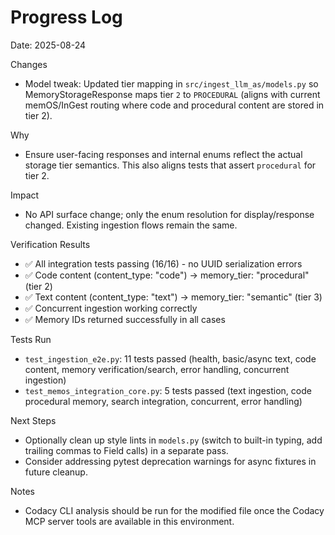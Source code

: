 # Progress Log

Date: 2025-08-24

Changes
- Model tweak: Updated tier mapping in `src/ingest_llm_as/models.py` so MemoryStorageResponse maps tier `2` to `PROCEDURAL` (aligns with current memOS/InGest routing where code and procedural content are stored in tier 2).

Why
- Ensure user-facing responses and internal enums reflect the actual storage tier semantics. This also aligns tests that assert `procedural` for tier 2.

Impact
- No API surface change; only the enum resolution for display/response changed. Existing ingestion flows remain the same.

Verification Results
- ✅ All integration tests passing (16/16) - no UUID serialization errors
- ✅ Code content (content_type: "code") → memory_tier: "procedural" (tier 2)  
- ✅ Text content (content_type: "text") → memory_tier: "semantic" (tier 3)
- ✅ Concurrent ingestion working correctly
- ✅ Memory IDs returned successfully in all cases

Tests Run
- `test_ingestion_e2e.py`: 11 tests passed (health, basic/async text, code content, memory verification/search, error handling, concurrent ingestion)
- `test_memos_integration_core.py`: 5 tests passed (text ingestion, code procedural memory, search integration, concurrent, error handling)

Next Steps  
- Optionally clean up style lints in `models.py` (switch to built-in typing, add trailing commas to Field calls) in a separate pass.
- Consider addressing pytest deprecation warnings for async fixtures in future cleanup.

Notes
- Codacy CLI analysis should be run for the modified file once the Codacy MCP server tools are available in this environment.
